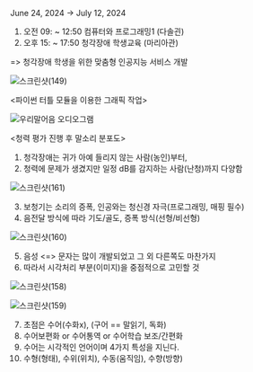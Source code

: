 June 24, 2024 → July 12, 2024

1. 오전 09: ~ 12:50 컴퓨터와 프로그래밍1 (다솔괸)
2. 오후 15: ~ 17:50 청각장애 학생교육 (마리아관)

=> 청각장애 학생을 위한 맞춤형 인공지능 서비스 개발 


![스크린샷(149)](https://github.com/user-attachments/assets/3c74dd24-44f7-4b1a-81d2-66808148984e)

<파이썬 터틀 모듈을 이용한 그래픽 작업>



![우리말어음 오디오그램](https://github.com/user-attachments/assets/e3e95431-ddd5-4ab1-b8a3-cb75cfdf70ec)

<청력 평가 진행 후 말소리 분포도>

1. 청각장애는 귀가 아예 들리지 않는 사람(농인)부터,
2. 청력에 문제가 생겼지만 일정 dB를 감지하는 사람(난청)까지 다양함

![스크린샷(161)](https://github.com/user-attachments/assets/24c4464a-1c45-4337-991d-650ed7c78b14)


3. 보청기는 소리의 증폭, 인공와는 청신경 자극(프로그래밍, 매핑 필수)
4. 음전달 방식에 따라 기도/골도, 증폭 방식(선형/비선형)

![스크린샷(160)](https://github.com/user-attachments/assets/b3904fcf-46a6-441e-b054-78ec7e1a28a0)
   
5. 음성 <=> 문자는 많이 개발되었고 그 외 다른쪽도 마찬가지
6. 따라서 시각처리 부분(이미지)을 중점적으로 고민할 것

   
![스크린샷(158)](https://github.com/user-attachments/assets/6173c550-d77f-44ef-8078-9faa582fefc8)

![스크린샷(159)](https://github.com/user-attachments/assets/c412918f-b757-43b5-826c-8f49b42d003a)

7. 초점은 수어(수화x), (구어 == 말읽기, 독화)
8. 수어보편화 or 수어통역 or 수어학습 보조/간편화
1. 수어는 시각적인 언어이며 4가지 특성을 지닌다.
2. 수형(형태), 수위(위치), 수동(움직임), 수향(방향)
